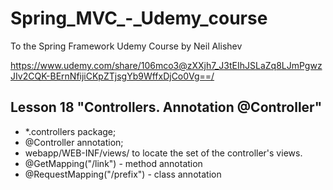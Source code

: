 # Spring_MVC_-_Udemy_course
To the Spring Framework Udemy Course by Neil Alishev

https://www.udemy.com/share/106mco3@zXXjh7_J3tEIhJSLaZq8LJmPgwzJIv2CQK-BErnNfijiCKpZTjsgYb9WffxDjCo0Vg==/

<h2>Lesson 18 "Controllers. Annotation @Controller"</h2>

- *.controllers package;
- @Controller annotation;
- webapp/WEB-INF/views/<controller-prefix-folder>
    to locate the set of the controller's views.
- @GetMapping("/link") - method annotation
- @RequestMapping("/prefix") - class annotation